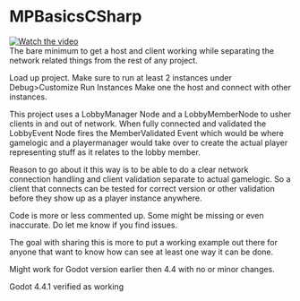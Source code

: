 # MPBasicsCSharp
[![Watch the video](https://img.youtube.com/vi/mBRIXzM2GC0/0.jpg)](https://www.youtube.com/watch?v=mBRIXzM2GC0)<br>
The bare minimum to get a host and client working while separating the network related things from the rest of any project.

Load up project.
Make sure to run at least 2 instances under Debug>Customize Run Instances
Make one the host and connect with other instances.

This project uses a LobbyManager Node and a LobbyMemberNode to usher clients in and out of network. When fully connected and validated the LobbyEvent Node fires the MemberValidated Event which would be where gamelogic and a playermanager would take over to create the actual player representing stuff as it relates to the lobby member.

Reason to go about it this way is to be able to do a clear network connection handling and client validation separate to actual gamelogic. So a client that connects can be tested for correct version or other validation before they show up as a player instance anywhere.

Code is more or less commented up. Some might be missing or even inaccurate. Do let me know if you find issues.

The goal with sharing this is more to put a working example out there for anyone that want to know how can see at least one way it can be done.

Might work for Godot version earlier then 4.4 with no or minor changes.

Godot 4.4.1 verified as working
